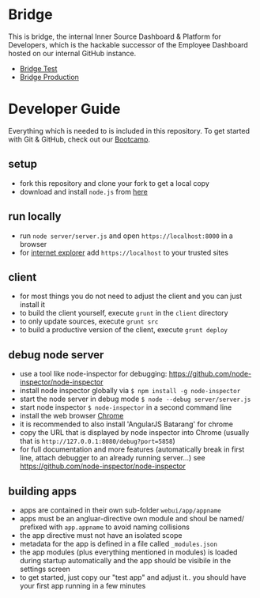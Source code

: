 # Bridge

This is bridge, the internal Inner Source Dashboard & Platform for Developers, which is the hackable successor of the Employee Dashboard hosted on our internal GitHub instance.

* [Bridge Test](http://bridge-master.mo.sap.corp)
* [Bridge Production](http://bridge.mo.sap.corp)


# Developer Guide
Everything which is needed to is included in this repository. To get started with Git & GitHub, check out our [Bootcamp](https://github-bootcamp.mo.sap.corp).

## setup
* fork this repository and clone your fork to get a local copy
* download and install `node.js` from [here](http://nodejs.org/)

## run locally
* run `node server/server.js` and open `https://localhost:8000` in a browser
* for [internet explorer](http://thefunniestpictures.com/wp-content/uploads/2013/09/funny-browsers-Internet-Explorer-slow.jpg) add `https://localhost` to your trusted sites

## client
* for most things you do not need to adjust the client and you can just install it
* to build the client yourself, execute `grunt` in the `client` directory
* to only update sources, execute `grunt src`
* to build a productive version of the client, execute `grunt deploy`

## debug node server
* use a tool like node-inspector for debugging: https://github.com/node-inspector/node-inspector
* install node inspector globally via `$ npm install -g node-inspector`
* start the node server in debug mode `$ node --debug server/server.js`
* start node inspector `$ node-inspector` in a second command line
* install the web browser [Chrome](https://www.google.com/intl/de/chrome/)
* it is recommended to also install 'AngularJS Batarang' for chrome
* copy the URL that is displayed by node inspector into Chrome (usually that is `http://127.0.0.1:8080/debug?port=5858`)
* for full documentation and more features (automatically break in first line, attach debugger to an already running server...) see https://github.com/node-inspector/node-inspector

## building apps
* apps are contained in their own sub-folder `webui/app/appname`
* apps must be an angluar-directive own module and shoul be named/ prefixed with `app.appname` to avoid naming collisions
* the app directive must not have an isolated scope
* metadata for the app is defined in a file called `_modules.json`
* the app modules (plus everything mentioned in modules) is loaded during startup automatically and the app should be visibile in the settings screen
* to get started, just copy our "test app" and adjust it.. you should have your first app running in a few minutes
